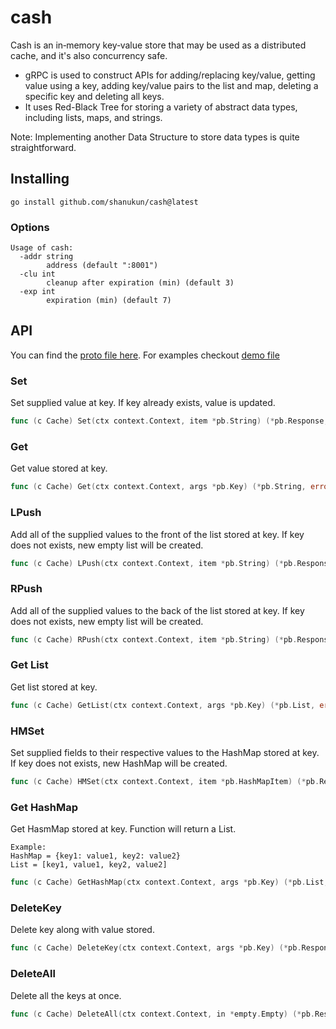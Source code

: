 # cash

 Cash is an in‐memory key‐value store that may be used as a distributed cache, and it's also concurrency safe.
- gRPC is used to construct APIs for adding/replacing key/value, getting value using a key, adding key/value pairs to the list and map, deleting a specific key and deleting all keys.
- It uses Red-Black Tree for storing a variety of abstract data types, including lists, maps, and strings.

Note: Implementing another Data Structure to store data types is quite straightforward.


## Installing

```
go install github.com/shanukun/cash@latest
```

### Options

```
Usage of cash:
  -addr string
    	address (default ":8001")
  -clu int
    	cleanup after expiration (min) (default 3)
  -exp int
    	expiration (min) (default 7)
```



## API

You can find the [proto file here](https://github.com/shanukun/cash/blob/main/cash_proto/cash.proto).
For examples checkout [demo file](https://github.com/shanukun/cash/blob/main/demo/demo.go)


### Set

Set supplied value at key. If key already exists, value is updated.


```go
func (c Cache) Set(ctx context.Context, item *pb.String) (*pb.Response, error)
```

### Get

Get value stored at key.

```go
func (c Cache) Get(ctx context.Context, args *pb.Key) (*pb.String, error)
```

### LPush

Add all of the supplied values to the front of the list stored at key. If key does not exists, new empty list will be created.

```go
func (c Cache) LPush(ctx context.Context, item *pb.String) (*pb.Response, error)
```

### RPush

Add all of the supplied values to the back of the list stored at key. If key does not exists, new empty list will be created.

```go
func (c Cache) RPush(ctx context.Context, item *pb.String) (*pb.Response, error)
```

### Get List

Get list stored at key. 

```go
func (c Cache) GetList(ctx context.Context, args *pb.Key) (*pb.List, error)
```

### HMSet

Set supplied fields to their respective values to the HashMap stored at key. If key does not exists, new HashMap will be created.

```go
func (c Cache) HMSet(ctx context.Context, item *pb.HashMapItem) (*pb.Response, error)
```

### Get HashMap

Get HasmMap stored at key. Function will return a List.
```
Example: 
HashMap = {key1: value1, key2: value2} 
List = [key1, value1, key2, value2]
```

```go
func (c Cache) GetHashMap(ctx context.Context, args *pb.Key) (*pb.List, error)
```

### DeleteKey

Delete key along with value stored.

```go
func (c Cache) DeleteKey(ctx context.Context, args *pb.Key) (*pb.Response, error)
```

### DeleteAll

Delete all the keys at once.

```go
func (c Cache) DeleteAll(ctx context.Context, in *empty.Empty) (*pb.Response, error)
```
